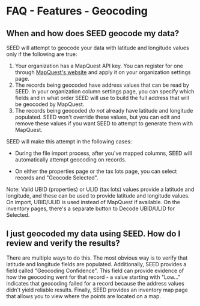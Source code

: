 # FAQ - Features - Geocoding

## When and how does SEED geocode my data?

SEED will attempt to geocode your data with latitude and longitude values only if the following are true:

1. Your organization has a MapQuest API key. You can register for one through [MapQuest's website](https://developer.mapquest.com/plan_purchase/steps/business_edition/business_edition_free/register) and apply it on your organization settings page.
2. The records being geocoded have address values that can be read by SEED. In your organization column settings page, you can specify which fields and in what order SEED will use to build the full address that will be geocoded by MapQuest.
3. The records being geocoded _do not_ already have latitude and longitude populated. SEED won't override these values, but you can edit and remove these values if you want SEED to attempt to generate them with MapQuest.

SEED will make this attempt in the following cases:

* During the file import process, after you've mapped columns, SEED will automatically attempt geocoding on records.

* On either the properties page or the tax lots page, you can select records and "Geocode Selected".

Note: Valid UBID (properties) or ULID (tax lots) values provide a latitude and longitude, and these can be used to provide latitude and longitude values. On import, UBID/ULID is used instead of MapQuest if available. On the inventory pages, there's a separate button to Decode UBID/ULID for Selected.

## I just geocoded my data using SEED. How do I review and verify the results?

There are multiple ways to do this. The most obvious way is to verify that latitude and longitude fields are populated. Additionally, SEED provides a field called "Geocoding Confidence". This field can provide evidence of how the geocoding went for that record - a value starting with "Low..." indicates that geocoding failed for a record because the address values didn't yield reliable results. Finally, SEED provides an inventory map page that allows you to view where the points are located on a map.
